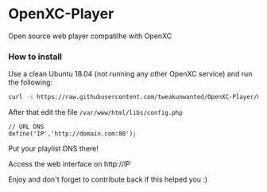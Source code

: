 # OpenXC-Player
Open source web player compatilhe with OpenXC 

### How to install

Use a clean Ubuntu 18.04 (not running any other OpenXC service) and run the following:

```sh
curl -s https://raw.githubusercontent.com/tweakunwanted/OpenXC-Player/master/install.sh | sudo bash
```

After that edit the file `/var/www/html/libs/config.php`

```
// URL DNS
define('IP','http://domain.com:80'); 
```

Put your playlist DNS there!

Access the web interface on http://IP

Enjoy and don't forget to contribute back if this helped you :)
